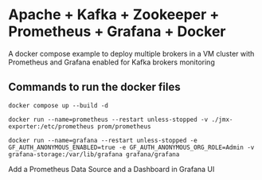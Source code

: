 # Apache + Kafka + Zookeeper + Prometheus + Grafana + Docker
A docker compose example to deploy multiple brokers in a VM cluster with Prometheus and Grafana enabled for Kafka brokers monitoring

## Commands to run the docker files

```
docker compose up --build -d

docker run --name=prometheus --restart unless-stopped -v ./jmx-exporter:/etc/prometheus prom/prometheus

docker run --name=grafana --restart unless-stopped -e GF_AUTH_ANONYMOUS_ENABLED=true -e GF_AUTH_ANONYMOUS_ORG_ROLE=Admin -v grafana-storage:/var/lib/grafana grafana/grafana
```

Add a Prometheus Data Source and a Dashboard in Grafana UI
